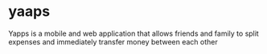 # yaaps
Yapps is a mobile and web application that allows friends and family to split expenses and immediately transfer money between each other
